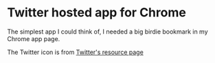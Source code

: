 # Twitter hosted app for Chrome

The simplest app I could think of, I needed a big birdie bookmark in my Chrome app page.

The Twitter icon is from [Twitter's resource page](https://twitter.com/about/resources/logos)
